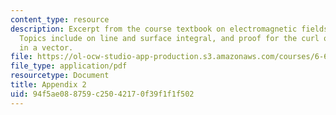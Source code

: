 ```yaml
---
content_type: resource
description: Excerpt from the course textbook on electromagnetic fields and energy.
  Topics include on line and surface integral, and proof for the curl operations resulting
  in a vector.
file: https://ol-ocw-studio-app-production.s3.amazonaws.com/courses/6-641-electromagnetic-fields-forces-and-motion-spring-2005/94f5ae088759c25042170f39f1f1f502_a2.pdf
file_type: application/pdf
resourcetype: Document
title: Appendix 2
uid: 94f5ae08-8759-c250-4217-0f39f1f1f502
---
```

